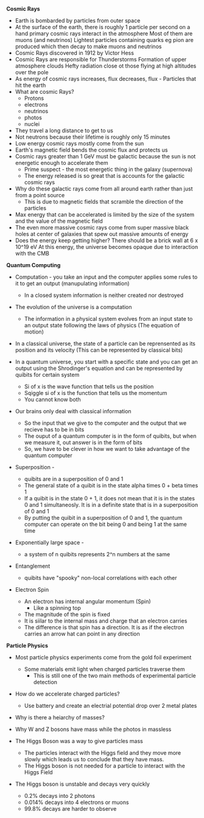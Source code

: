 **Cosmic Rays**
- Earth is bombarded by particles from outer space
- At the surface of the earth, there is roughly 1 particle per second on a hand
primary cosmic rays interact in the atmosphere
	Most of them are muons (and neutrinos)
		Lightest particles containing quarks eg pion are produced which then decay to make muons and neutrinos
 - Cosmic Rays discovered in 1912 by Victor Hess
- Cosmic Rays are responsible for 
Thunderstorms
Formation of upper atmosphere clouds
Hefty radiation close ot those flying at high altitudes over the pole
- As energy of cosmic rays increases, flux decreases, flux - Particles that hit the earth
- What are cosmic Rays?
	-  Protons
	- electrons
	- neutrinos
	- photos
	- nuclei
- They travel a long distance to get to us
- Not neutrons because their lifetime is roughly only 15 minutes
- Low energy cosmic rays mostly come from the sun
- Earth's magnetic field bends the cosmic flux and protects us
- Cosmic rays greater than 1 GeV must be galactic because the sun is not energetic enough to accelerate them
	- Prime suspect - the most energetic thing in the galaxy (supernova)
	- The energy released is so great that is accounts for the galactic cosmic rays
- Why do these galactic rays come from all around earth rather than just from a point source
	- This is due to magnetic fields that scramble the direction of the particles
- Max energy that can be accelerated is limited by the size of the system and the value of the magnetic field
- The even more massive cosmic rays come from super massive black holes at center of galaxies that spew out massive amounts of energy
- Does the energy keep getting higher?
There should be a brick wall at 6 x 10^19 eV
At this energy, the universe becomes opaque due to interaction with the CMB


**Quantum Computing**
- Computation - you take an input and the computer applies some rules to it to get an output (manupulating information)
	- In a closed system information is neither created nor destroyed
- The evolution of the universe is a computation
	- The information in a physical system evolves from an input state to an output state following the laws of physics (The equation of motion)
- In a classical universe, the state of a particle can be reprensented as its position and its velocity (This can be represented by classical bits)
- In a quantum universe, you start with a specific state and you can get an output using the Shrodinger's equation and can be represented by quibits for certain system
	- Si of x is the wave function that tells us the position
	- Sqiggle si of x is the function that tells us the momentum
	- You cannot know both
- Our brains only deal with classical information
	- So the input that we give to the computer and the output that we recieve has to be in bits
	- The ouput of a quantum computer is in the form of quibits, but when we measure it, out answer is in the form of bits
	- So, we have to be clever in how we want to take advantage of the quantum computer

- Superposition - 
	- quibits are in a superposition of 0 and 1
	- The general state of a quibit is in the state alpha times 0 + beta times 1
	- If a quibit is in the state 0 + 1, it does not mean that it is in the states 0 and 1 simultaneosly. It is in a definite state that is in a superposition of 0 and 1
	- By putting the quibit in a superposition of 0 and 1, the quantum computer can operate on the bit being 0 and being 1 at the same time
- Exponentially large space - 
	- a system of n quibits represents 2^n numbers at the same
- Entanglement
	- quibits have "spooky" non-local correlations with each other

- Electron Spin
	- An electron has internal angular momentum (Spin)
		- Like a spinning top
	- The magnitude of the spin is fixed
	- It is siilar to the internal mass and charge that an electron carries
	- The difference is that spin has a direction. It is as if the electron carries an arrow hat can point in any direction


**Particle Physics**
- Most particle physics experiments come from the gold foil experiment
	- Some materials emit light when charged particles traverse them
		- This is still one of the two main methods of experimental particle detection

- How do we accelerate charged particles?
	- Use battery and create an electrial potential drop over 2 metal plates

- Why is there a heiarchy of masses?
- Why W and Z bosons have mass while the photos in massless

 - The Higgs Boson was a way to give particles mass
	 - The particles interact with the Higgs field and they move more slowly which leads us to conclude that they have mass.
	 - The Higgs boson is not needed for a particle to interact with the Higgs Field

- The Higgs boson is unstable and decays very quickly
	- 0.2% decays into 2 photons
	- 0.014% decays into 4 electrons or muons
	- 99.8% decays are harder to observe



